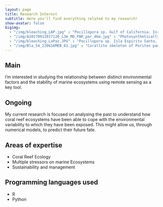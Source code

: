 ```yaml
---
layout: page
title: Research Interest
subtitle: Here you'll find everything related to my research!
show-avatar: false
bigimg:  
  - "/img/bleaching_LAP.jpg" : "Pocillopora sp. Gulf of California. Israel Sanchez"
  - "/img/A20170912017120_L3m_MO_PAR_par_4km.jpg" : "Photosynthetically Active Radiation. http://oceancolor.gsfc.nasa.gov/" 
  - "/img/bleaching_LaPaz.JPG" : "Pocillopora sp. Isla Espíritu Santo, BCS. Israel Sanchez"
  - "/img/Bla_54_220616MEB_01.jpg" : "Corallite skeleton of Porites panamensis, Bahía Concepción, BCS. Pedro González"
---
```

## Main 
I’m interested in studying the relationship between distinct environmental factors and the stability of marine ecosystems using remote sensing as a key tool.

## Ongoing
My current research is focused on analysing the past to understand how coral reef ecosystems have been able to cope with the environmental variability to which they have been exposed. This might allow us, through numerical models, to predict their future fate.

## Areas of expertise 
 * Coral Reef Ecology 
 * Multiple stressors on marine Ecosystems  
 * Sustainability and management 

## Programming languages used
 * R
 * Python
 


